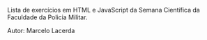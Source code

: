 
Lista de exercícios em HTML e JavaScript da Semana Científica da Faculdade da Policia Militar.

Autor: Marcelo Lacerda
